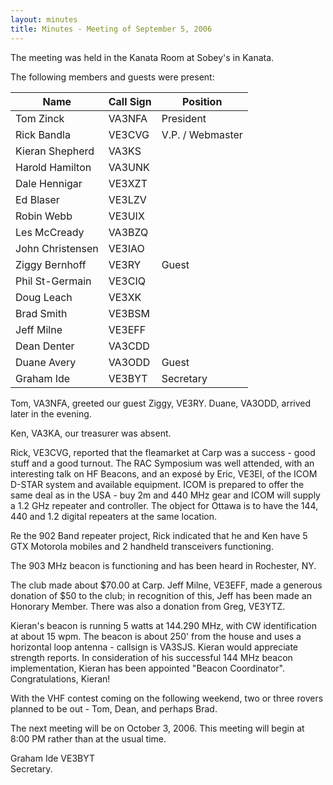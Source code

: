```yaml
---
layout: minutes
title: Minutes - Meeting of September 5, 2006
---
```

The meeting was held in the Kanata Room at Sobey's in Kanata.

The following members and guests were present:

| Name                   | Call Sign  | Position         |
|------------------------|------------|------------------|
| Tom Zinck              | VA3NFA     | President        |
| Rick Bandla            | VE3CVG     | V.P. / Webmaster |
| Kieran Shepherd        | VA3KS      |                  |
| Harold Hamilton        | VA3UNK     |                  |
| Dale Hennigar          | VE3XZT     |                  |
| Ed Blaser              | VE3LZV     |                  |
| Robin Webb             | VE3UIX     |                  |
| Les McCready           | VA3BZQ     |                  |
| John Christensen       | VE3IAO     |                  |
| Ziggy Bernhoff         | VE3RY      | Guest            |
| Phil St-Germain        | VE3CIQ     |                  |
| Doug Leach             | VE3XK      |                  |
| Brad Smith             | VE3BSM     |                  |
| Jeff Milne             | VE3EFF     |                  |
| Dean Denter            | VA3CDD     |                  |
| Duane Avery            | VA3ODD     | Guest            |
| Graham Ide             | VE3BYT     | Secretary        |

Tom, VA3NFA, greeted our guest
Ziggy, VE3RY. Duane, VA3ODD, arrived later in the evening.

Ken, VA3KA, our treasurer was
absent.

Rick, VE3CVG, reported that the
fleamarket at Carp was a success - good stuff and a good turnout. The RAC Symposium was well attended, with an
interesting talk on HF Beacons, and an exposé by Eric, VE3EI, of the ICOM
D-STAR system and available equipment. ICOM is prepared to offer the same deal as in the USA - buy 2m and 440
MHz gear and ICOM will supply a 1.2 GHz repeater and controller. The object for Ottawa is to have the 144,
440 and 1.2 digital repeaters at the same location.

Re the 902 Band repeater project,
Rick indicated that he and Ken have 5 GTX Motorola mobiles and 2 handheld
transceivers functioning.

The 903 MHz beacon is functioning
and has been heard in Rochester, NY.

The club made about $70.00 at
Carp. Jeff Milne, VE3EFF, made a
generous donation of $50 to the club; in recognition of this, Jeff has been
made an Honorary Member. There was also
a donation from Greg, VE3YTZ.

Kieran's beacon is running 5
watts at 144.290 MHz, with CW identification at about 15 wpm. The beacon is about 250' from the house and
uses a horizontal loop antenna - callsign is VA3SJS. Kieran would appreciate strength reports.
In consideration of his successful 144 MHz beacon implementation, Kieran has
been appointed "Beacon Coordinator". Congratulations, Kieran!

With the VHF contest coming on
the following weekend, two or three rovers planned to be out - Tom, Dean, and
perhaps Brad.

The next meeting will be on October 3, 2006. This meeting will begin at 8:00 PM rather than at the usual time.

Graham Ide VE3BYT  
Secretary.
